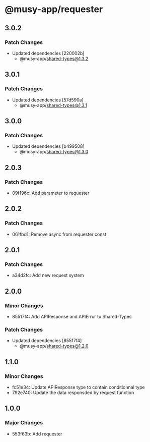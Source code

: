 # @musy-app/requester

## 3.0.2

### Patch Changes

- Updated dependencies [220002b]
  - @musy-app/shared-types@1.3.2

## 3.0.1

### Patch Changes

- Updated dependencies [57d590a]
  - @musy-app/shared-types@1.3.1

## 3.0.0

### Patch Changes

- Updated dependencies [b499508]
  - @musy-app/shared-types@1.3.0

## 2.0.3

### Patch Changes

- 09f196c: Add parameter to requester

## 2.0.2

### Patch Changes

- 061fbd1: Remove async from requester const

## 2.0.1

### Patch Changes

- a34d2fc: Add new request system

## 2.0.0

### Minor Changes

- 85517f4: Add APIResponse and APIError to Shared-Types

### Patch Changes

- Updated dependencies [85517f4]
  - @musy-app/shared-types@1.2.0

## 1.1.0

### Minor Changes

- fc51e34: Update APIResponse type to contain conditionnal type
- 792e740: Update the data responsded by request function

## 1.0.0

### Major Changes

- 553f63b: Add requester
